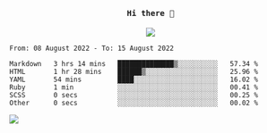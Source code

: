 <h4 align="center"><samp> Hi there 👋  </samp></h4>

<p align="center">
  
  <a href="https://github.com/bznick98">
    <img align="center" src="https://github-readme-stats.vercel.app/api?username=bznick98&&count_private=true&hide=issues,prs,contribs&show_icons=true&theme=gruvbox" />
  </a>
  
  <!--START_SECTION:waka-->

```text
From: 08 August 2022 - To: 15 August 2022

Markdown   3 hrs 14 mins   ██████████████▒░░░░░░░░░░   57.34 %
HTML       1 hr 28 mins    ██████▒░░░░░░░░░░░░░░░░░░   25.96 %
YAML       54 mins         ████░░░░░░░░░░░░░░░░░░░░░   16.02 %
Ruby       1 min           ░░░░░░░░░░░░░░░░░░░░░░░░░   00.41 %
SCSS       0 secs          ░░░░░░░░░░░░░░░░░░░░░░░░░   00.25 %
Other      0 secs          ░░░░░░░░░░░░░░░░░░░░░░░░░   00.02 %
```

<!--END_SECTION:waka-->
  
 
</p>

![](https://visitor-badge.glitch.me/badge?page_id=bznick98.bznick98)
